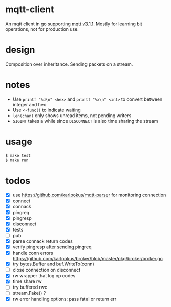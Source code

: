 # mqtt-client
An mqtt client in go supporting [mqtt v3.1.1](http://docs.oasis-open.org/mqtt/mqtt/v3.1.1/os/mqtt-v3.1.1-os.html#_Toc398718086). Mostly for learning bit operations, not for production use.

# design
Composition over inheritance. Sending packets on a stream.

# notes
- Use `printf "%d\n" <hex>` and `printf "%x\n" <int>` to convert between integer and hex
- Use `<-func()` to indicate waiting
- `len(chan)` only shows unread items, not pending writers
- `SIGINT` takes a while since `DISCONNECT` is also time sharing the stream

# usage
````bash
$ make test
$ make run
````

# todos
- [x] use https://github.com/karlpokus/mqtt-parser for monitoring connection
- [x] connect
- [x] connack
- [x] pingreq
- [x] pingresp
- [x] disconnect
- [x] tests
- [ ] pub
- [x] parse connack return codes
- [x] verify pingresp after sending pingreq
- [x] handle conn errors https://github.com/karlpokus/broker/blob/master/pkg/broker/broker.go
- [x] try bytes.Buffer and buf.WriteTo(conn)
- [ ] close connection on disconnect
- [x] rw wrapper that log op codes
- [x] time share rw
- [ ] try buffered rwc
- [ ] stream.Fake() ?
- [x] rw error handling options: pass fatal or return err
